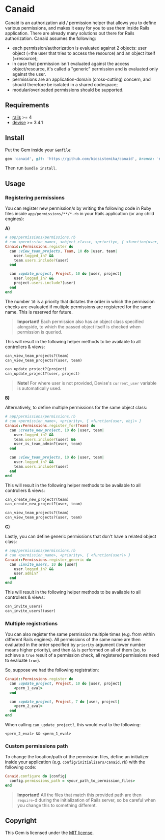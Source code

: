 # Canaid

Canaid is an authorization aid / permission helper that allows you to define various permissions, and makes it easy for you to use them inside Rails application. There are already many solutions out there for Rails authorization. Canaid assumes the following:

* each permission/authorization is evaluated against 2 objects: user object (=the user that tries to access the resource) and an object itself (=resource);
* in case that permission isn't evaluated against the access object/resource, it's called a "generic" permission and is evaluated only against the user.
* permissions are an application-domain (cross-cutting) concern, and should therefore be isolated in a shared codespace;
* modular/overloaded permissions should be supported.

## Requirements

* [rails](https://github.com/rails/rails) >= 4
* [devise](https://github.com/plataformatec/devise) >= 3.4.1

## Install

Put the Gem inside your `Gemfile`:

```ruby
gem 'canaid', git: 'https://github.com/biosistemika/canaid', branch: 'master'
```

Then run `bundle install`.

## Usage

### Registering permissions

You can register new permission/s by writing the following code in Ruby files inside `app/permissions/**/*.rb` in your Rails application (or any child engines):

**A)**

```ruby
# app/permissions/permissions.rb
# can <permission_name>, <object_class>, <priority>, { <function(user, obj)> }
Canaid::Permissions.register do
  can :view_team_projects, Team, 10 do |user, team|
    user.logged_in? &&
    team.users.include?(user)
  end

  can :update_project, Project, 10 do |user, project|
    user.logged_in? &&
    project.users.include?(user)
  end
end
```

The number `10` is a priority that dictates the order in which the permission checks are evaluated if multiple permissions are registered for the same name. This is reserved for future.

> **Important!** Each permission also has an object class specified alongside, to which the passed object itself is checked when permission is queried.

This will result in the following helper methods to be available to all controllers & views:

```ruby
can_view_team_projects?(team)
can_view_team_projects?(user, team)

can_update_project?(project)
can_update_project?(user, project)
```

> **Note!** For where user is not provided, Devise's `current_user` variable is automatically used.

**B)**

Alternatively, to define multiple permissions for the same object class:

```ruby
# app/permissions/permissions.rb
# can <permission_name>, <priority>, { <function(user, obj)> }
Canaid::Permissions.register_for(Team) do
  can :create_new_project, 10 do |user, team|
    user.logged_in? &&
    team.users.include?(user) &&
    user_is_team_admin?(user, team)
  end

  can :view_team_projects, 10 do |user, team|
    user.logged_in? &&
    team.users.include?(user)
  end
end
```

This will result in the following helper methods to be available to all controllers & views:

```ruby
can_create_new_project?(team)
can_create_new_project?(user, team)

can_view_team_projects?(team)
can_view_team_projects?(user, team)
```

**C)**

Lastly, you can define generic permissions that don't have a related object class:

```ruby
# app/permissions/permissions.rb
# can <permission_name>, <priority>, { <function(user)> }
Canaid::Permissions.register_generic do
  can :invite_users, 10 do |user|
    user.logged_in? &&
    user.admin?
  end
end
```

This will result in the following helper methods to be available to all controllers & views:

```ruby
can_invite_users?
can_invite_users?(user)
```

### Multiple registrations

You can also register the same permission multiple times (e.g. from within different Rails engines). All permissions of the same name are then evaluated in the order specified by `priority` argument (lower number means higher priority), and then `&&` is performed on all of them (so, to achieve a `true` result of a permission check, all registered permissions need to evaluate `true`).

So, suppose we had the following registration:

```ruby
Canaid::Permissions.register do
  can :update_project, Project, 10 do |user, project|
    <perm_1_eval>
  end

  can :update_project, Project, 7 do |user, project|
    <perm_2_eval>
  end
end
```

When calling `can_update_project?`, this would eval to the following:
```
<perm_2_eval> && <perm_1_eval>
```

### Custom permissions path

To change the location/path of the permission files, define an initializer inside your application (e.g. `config/initializers/canaid.rb`) with the following code:

```ruby
Canaid.configure do |config|
  config.permissions_path = <your_path_to_permission_files>
end
```

> **Important!** All the files that match this provided path are then `require`-d during the initialization of Rails server, so be careful when you change this to something different.

## Copyright

This Gem is licensed under the [MIT license](MIT-LICENSE).